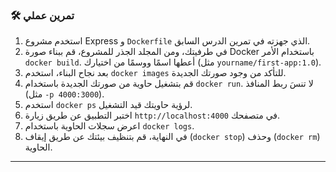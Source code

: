### 🛠️ تمرين عملي
1.  استخدم مشروع Express و `Dockerfile` الذي جهزته في تمرين الدرس السابق.
2.  في طرفيتك، ومن المجلد الجذر للمشروع، قم ببناء صورة Docker باستخدام الأمر `docker build`. أعطها اسمًا ووسمًا من اختيارك (مثل `yourname/first-app:1.0`).
3.  بعد نجاح البناء، استخدم `docker images` للتأكد من وجود صورتك الجديدة.
4.  قم بتشغيل حاوية من صورتك الجديدة باستخدام `docker run`. لا تنسَ ربط المنافذ (مثل `-p 4000:3000`).
5.  استخدم `docker ps` لرؤية حاويتك قيد التشغيل.
6.  اختبر التطبيق عن طريق زيارة `http://localhost:4000` في متصفحك.
7.  اعرض سجلات الحاوية باستخدام `docker logs`.
8.  في النهاية، قم بتنظيف بيئتك عن طريق إيقاف (`docker stop`) وحذف (`docker rm`) الحاوية.

---
